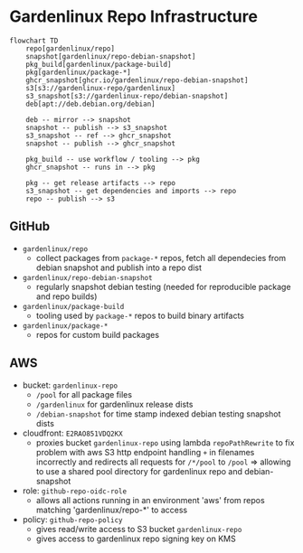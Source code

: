 # Gardenlinux Repo Infrastructure

```mermaid
flowchart TD
	repo[gardenlinux/repo]
	snapshot[gardenlinux/repo-debian-snapshot]
	pkg_build[gardenlinux/package-build]
	pkg[gardenlinux/package-*]
	ghcr_snapshot[ghcr.io/gardenlinux/repo-debian-snapshot]
	s3[s3://gardenlinux-repo/gardenlinux]
	s3_snapshot[s3://gardenlinux-repo/debian-snapshot]
	deb[apt://deb.debian.org/debian]

	deb -- mirror --> snapshot
	snapshot -- publish --> s3_snapshot
	s3_snapshot -- ref --> ghcr_snapshot
	snapshot -- publish --> ghcr_snapshot

	pkg_build -- use workflow / tooling --> pkg
	ghcr_snapshot -- runs in --> pkg

	pkg -- get release artifacts --> repo
	s3_snapshot -- get dependencies and imports --> repo
	repo -- publish --> s3
```

## GitHub

- `gardenlinux/repo`
	- collect packages from `package-*` repos, fetch all dependecies from debian snapshot and publish into a repo dist
- `gardenlinux/repo-debian-snapshot`
	- regularly snapshot debian testing (needed for reproducible package and repo builds)
- `gardenlinux/package-build`
	- tooling used by `package-*` repos to build binary artifacts
- `gardenlinux/package-*`
	- repos for custom build packages

## AWS

- bucket: `gardenlinux-repo`
	- `/pool` for all package files
	- `/gardenlinux` for gardenlinux release dists
	- `/debian-snapshot` for time stamp indexed debian testing snapshot dists
- cloudfront: `E2RAO851VDQ2KX`
	- proxies bucket `gardenlinux-repo` using lambda `repoPathRewrite` to fix problem with aws S3 http endpoint handling `+` in filenames incorrectly and redirects all requests for `/*/pool` to `/pool` => allowing to use a shared pool directory for gardenlinux repo and debian-snapshot
- role: `github-repo-oidc-role`
	- allows all actions running in an environment 'aws' from repos matching 'gardenlinux/repo-*' to access
- policy: `github-repo-policy`
	- gives read/write access to S3 bucket `gardenlinux-repo`
	- gives access to gardenlinux repo signing key on KMS
